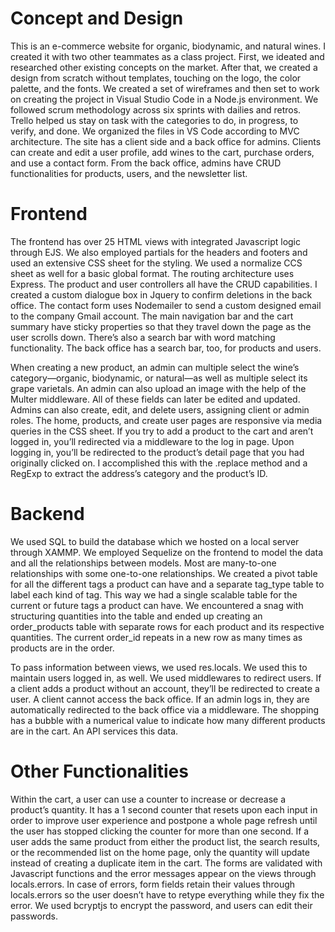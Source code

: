 # Concept and Design
This is an e-commerce website for organic, biodynamic, and natural wines. I created it with two other teammates as a class project. First, we ideated and researched other existing concepts on the market. After that, we created a design from scratch without templates, touching on the logo, the color palette, and the fonts. We created a set of wireframes and then set to work on creating the project in Visual Studio Code in a Node.js environment. We followed scrum methodology across six sprints with dailies and retros. Trello helped us stay on task with the categories to do, in progress, to verify, and done. We organized the files in VS Code according to MVC architecture. The site has a client side and a back office for admins. Clients can create and edit a user profile, add wines to the cart, purchase orders, and use a contact form. From the back office, admins have CRUD functionalities for products, users, and the newsletter list.

# Frontend
The frontend has over 25 HTML views with integrated Javascript logic through EJS. We also employed partials for the headers and footers and used an extensive CSS sheet for the styling. We used a normalize CCS sheet as well for a basic global format. The routing architecture uses Express. The product and user controllers all have the CRUD capabilities. I created a custom dialogue box in Jquery to confirm deletions in the back office. The contact form uses Nodemailer to send a custom designed email to the company Gmail account. The main navigation bar and the cart summary have sticky properties so that they travel down the page as the user scrolls down. There’s also a search bar with word matching functionality. The back office has a search bar, too, for products and users.

When creating a new product, an admin can multiple select the wine’s category—organic, biodynamic, or natural—as well as multiple select its grape varietals. An admin can also upload an image with the help of the Multer middleware. All of these fields can later be edited and updated. Admins can also create, edit, and delete users, assigning client or admin roles. The home, products, and create user pages are responsive via media queries in the CSS sheet. If you try to add a product to the cart and aren’t logged in, you’ll redirected via a middleware to the log in page. Upon logging in, you’ll be redirected to the product’s detail page that you had originally clicked on. I accomplished this with the .replace method and a RegExp to extract the address’s category and the product’s ID. 

# Backend
We used SQL to build the database which we hosted on a local server through XAMMP. We employed Sequelize on the frontend to model the data and all the relationships between models. Most are many-to-one relationships with some one-to-one relationships. We created a pivot table for all the different tags a product can have and a separate tag_type table to label each kind of tag. This way we had a single scalable table for the current or future tags a product can have. We encountered a snag with structuring quantities into the table and ended up creating an order_products table with separate rows for each product and its respective quantities. The current order_id repeats in a new row as many times as products are in the order.

To pass information between views, we used res.locals. We used this to maintain users logged in, as well. We used middlewares to redirect users. If a client adds a product without an account, they’ll be redirected to create a user. A client cannot access the back office. If an admin logs in, they are automatically redirected to the back office via a middleware. The shopping has a bubble with a numerical value to indicate how many different products are in the cart. An API services this data.

# Other Functionalities
Within the cart, a user can use a counter to increase or decrease a product’s quantity. It has a 1 second counter that resets upon each input in order to improve user experience and postpone a whole page refresh until the user has stopped clicking the counter for more than one second. If a user adds the same product from either the product list, the search results, or the recommended list on the home page, only the quantity will update instead of creating a duplicate item in the cart. The forms are validated with Javascript functions and the error messages appear on the views through locals.errors. In case of errors, form fields retain their values through locals.errors so the user doesn’t have to retype everything while they fix the error. We used bcryptjs to encrypt the password, and users can edit their passwords. 

